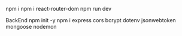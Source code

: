 npm i
npm i react-router-dom
npm run dev

BackEnd
npm init -y
npm i express cors bcrypt dotenv jsonwebtoken mongoose nodemon
